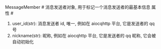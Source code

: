 MessageMember
#​
消息发送者对象, 用于标记一个消息发送者的最基本信息
属性
#​
1. user_id(str): 消息发送者 id, 唯一, 例如在 aiocqhttp 平台, 它是发送者的 qq 号
2. nickname(str): 昵称, 例如在 aiocqhttp 平台, 它是发送者的 qq 昵称, 它会被自动初始化